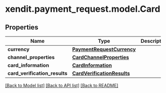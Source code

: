 # xendit.payment_request.model.Card


## Properties
| Name | Type | Description | Notes |
| ------------ | ------------- | ------------- | ------------- |
| **currency** | [**PaymentRequestCurrency**](PaymentRequestCurrency.md) |  |  |
| **channel_properties** | [**CardChannelProperties**](CardChannelProperties.md) |  |  |
| **card_information** | [**CardInformation**](CardInformation.md) |  |  |
| **card_verification_results** | [**CardVerificationResults**](CardVerificationResults.md) |  | [optional]  |


[[Back to Model list]](../README.md#documentation-for-models) [[Back to API list]](../README.md#documentation-for-api-endpoints) [[Back to README]](../README.md)


